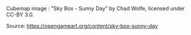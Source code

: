 Cubemap image : "Sky Box - Sunny Day" by Chad Wolfe, licensed under CC-BY 3.0.

Source: https://opengameart.org/content/sky-box-sunny-day